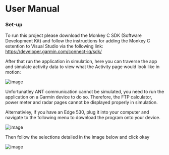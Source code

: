 # User Manual

### Set-up
To run this project please download the Monkey C SDK (Software Development Kit) and follow the instructions for adding the Monkey C extention to Visual Studio via the following link: https://developer.garmin.com/connect-iq/sdk/

After that run the application in simulation, here you can traverse the app and simulate activity data to view what the Activity page would look like in motion:

![image](https://user-images.githubusercontent.com/59978449/160699946-55e6d65b-0278-464c-a6b1-d0931e6b80d4.png)

Unfortunatley ANT communication cannot be simulated, you need to run the application on a Garmin device to do so. Therefore, the FTP calculator, power meter and radar pages cannot be displayed properly in simulation.

Alternativley, if you have an Edge 530, plug it into your computer and navigate to the following menu to download the program onto your device.

![image](https://user-images.githubusercontent.com/59978449/160872095-2751b7d9-5bca-42e7-bd85-167cb3491457.png)

Then follow the selections detailed in the image below and click okay 

![image](https://user-images.githubusercontent.com/59978449/160872264-34d29203-ef13-470d-b8c2-01aac1fa1ef0.png)

